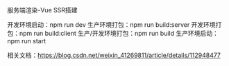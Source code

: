 服务端渲染-Vue SSR搭建

开发环境启动：npm run dev
生产环境打包：npm run build:server
开发环境打包：npm run build:client
生产/开发环境打包：npm run build
生产环境启动：npm run start


相关文档：https://blog.csdn.net/weixin_41269811/article/details/112948477